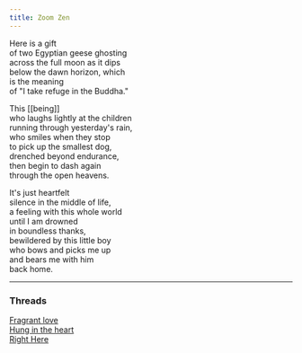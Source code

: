 ```yaml
---
title: Zoom Zen
---
```


Here is a gift  
of two Egyptian geese ghosting  
across the full moon as it dips  
below the dawn horizon, which  
is the meaning  
of "I take refuge in the Buddha."  
  
This [[being]]  
who laughs lightly at the children    
running through yesterday's rain,  
who smiles when they stop  
to pick up the smallest dog,   
drenched beyond endurance,  
then begin to dash again  
through the open heavens.   
  
It's just heartfelt  
silence in the middle of life,  
a feeling with this whole world  
until I am drowned  
in boundless thanks,  
bewildered by this little boy  
who bows and picks me up  
and bears me with him  
back home.    

---  

### Threads  

[Fragrant love](https://thebluebook.co.za/canto-iv/dream.html)  
[Hung in the heart](https://living.thebluebook.co.za/responsibility/sadratu_l_muntaha.html)  
[Right Here](https://dyeing.thebluebook.co.za/?stackedPages=%2Fhere)